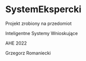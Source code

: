 # SystemEkspercki

Projekt zrobiony na przedomiot 

Inteligentne Systemy Wnioskujące


AHE 2022



Grzegorz Romaniecki
